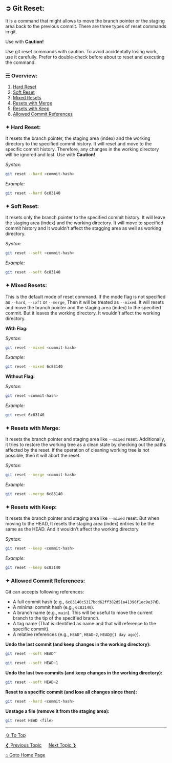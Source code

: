 ## &#10162; Git Reset:

It is a command that might allows to move the branch pointer or the staging area back to the previous commit. There are three types of reset commands in git.

Use with **Caution!**

Use git reset commands with caution. To avoid accidentally losing work, use it carefully. Prefer to double-check before about to reset and executing the command.

### &#9780; Overview:
1. [Hard Reset](#-hard-reset)
2. [Soft Reset](#-soft-reset)
3. [Mixed Resets](#-mixed-resets)
4. [Resets with Merge](#-resets-with-merge)
5. [Resets with Keep](#-resets-with-keep)
6. [Allowed Commit References](#-allowed-commit-references)

### &#10022; Hard Reset:

It resets the branch pointer, the staging area (index) and the working directory to the specified commit history. It will reset and move to the specific commit history. Therefore, any changes in the working directory will be ignored and lost. Use with **Caution!**.

*Syntax:*

```bash
git reset --hard <commit-hash>
```

*Example:*

```bash
git reset --hard 6c83140
```

### &#10022; Soft Reset:

It resets only the branch pointer to the specified commit history. It will leave the staging area (index) and the working directory. It will move to specified commit history and It wouldn't affect the stagging area as well as working directory.

*Syntax:*

```bash
git reset --soft <commit-hash>  
```

*Example:*

```bash
git reset --soft 6c83140  
```

### &#10022; Mixed Resets:

This is the default mode of reset command. If the mode flag is not specified as `--hard`, `--soft` or `--merge`, Then it will be treated as `--mixed`. It will resets and move the branch pointer and the staging area (index) to the specified commit. But it leaves the working directory. It wouldn't affect the working directory.

**With Flag:**

*Syntax:*

```bash
git reset --mixed <commit-hash>
```

*Example:*

```bash
git reset --mixed 6c83140
```

**Without Flag:**

*Syntax:*

```bash
git reset <commit-hash>
```

*Example:*

```bash
git reset 6c83140
```

### &#10022; Resets with Merge:

It resets the branch pointer and staging area like `--mixed` reset. Additionally, it tries to restore the working tree as a clean state by checking out the paths affected by the reset. If the operation of cleaning working tree is not possible, then it will abort the reset.

*Syntax:*

```bash
git reset --merge <commit-hash>
```

*Example:*

```bash
git reset --merge 6c83140
```

### &#10022; Resets with Keep:

It resets the branch pointer and staging area like `--mixed` reset. But when moving to the HEAD, It resets the staging area (index) entries to be the same as the HEAD. And it wouldn't affect the working directory.

*Syntax:*

```bash
git reset --keep <commit-hash>
```

*Example:*

```bash
git reset --keep 6c83140
```

### &#10022; Allowed Commit References:

Git can accepts following references:

- A full commit hash (e.g., `6c83140c5317bdd62ff382d51a41396f1ec9e37d`).
- A minimal commit hash (e.g., `6c83140`).
- A branch name (e.g., `main`). This will be useful to move the current branch to the tip of the specified branch.
- A tag name (That is identified as name and that will reference to the specific commit).
- A relative references (e.g., `HEAD^`, `HEAD~2`, `HEAD@{1 day ago}`).


**Undo the last commit (and keep changes in the working directory):**

```bash
git reset --soft HEAD^
```

```bash
git reset --soft HEAD~1
```

**Undo the last two commits (and keep changes in the working directory):**

```bash
git reset --soft HEAD~2
```

**Reset to a specific commit (and lose all changes since then):**

```bash
git reset --hard <commit-hash>
```

**Unstage a file (remove it from the staging area):**

```bash
git reset HEAD <file>
```

---
[&#8682; To Top](#-git-reset)

[&#10094; Previous Topic](./git-objects.md) &emsp; [Next Topic &#10095;](./git-submodules.md)

[&#8962; Goto Home Page](../README.md)